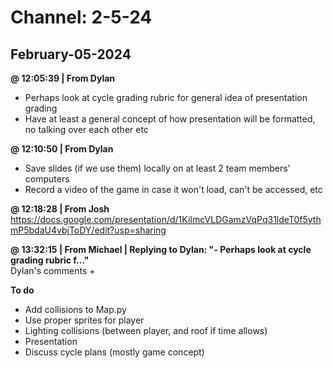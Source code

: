 # Channel: 2-5-24  
## February-05-2024  
**@ 12:05:39 | From Dylan**  
- Perhaps look at cycle grading rubric for general idea of presentation grading  
- Have at least a general concept of how presentation will be formatted, no talking over each other etc  
  
**@ 12:10:50 | From Dylan**  
- Save slides (if we use them) locally on at least 2 team members' computers  
- Record a video of the game in case it won't load, can't be accessed, etc  
  
**@ 12:18:28 | From Josh**  
https://docs.google.com/presentation/d/1KiImcVLDGamzVqPq31ldeT0f5ythmP5bdaU4vbjToDY/edit?usp=sharing  
  
**@ 13:32:15 | From Michael | Replying to Dylan: "- Perhaps look at cycle grading rubric f..."**  
Dylan's comments +   
  
**To do**  
* Add collisions to Map.py  
* Use proper sprites for player  
* Lighting collisions (between player, and roof if time allows)  
* Presentation  
* Discuss cycle plans (mostly game concept)  
  

